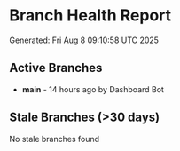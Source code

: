 # Branch Health Report
Generated: Fri Aug  8 09:10:58 UTC 2025

## Active Branches
- **main** - 14 hours ago by Dashboard Bot

## Stale Branches (>30 days)
No stale branches found
